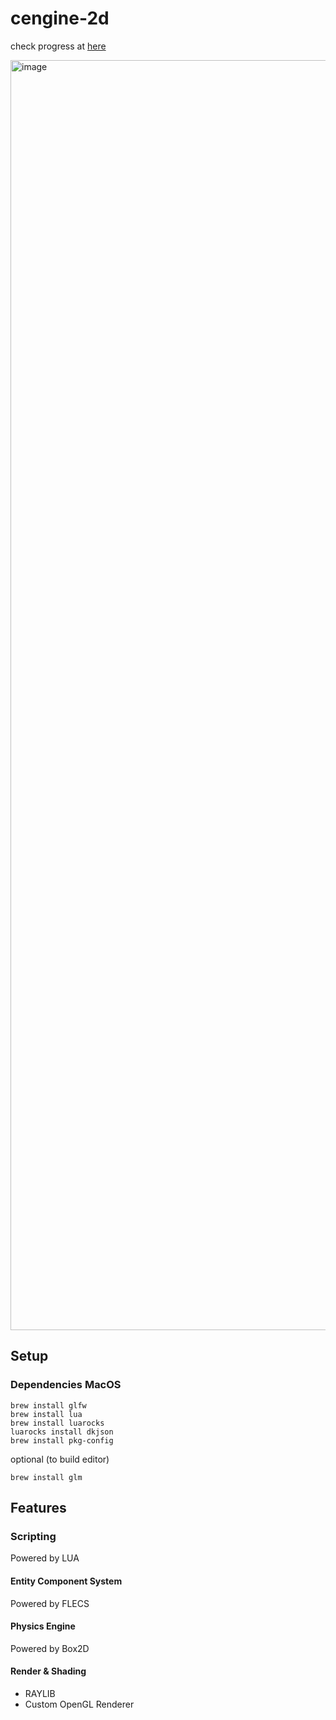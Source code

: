 # cengine-2d

check progress at [here](https://www.youtube.com/playlist?list=PL2dQtIx06FzXMnB5aWsK_OJ6UocCFF-Ga)

<img width="2032" alt="image" src="https://github.com/PhantomCloak/cengine-2d/assets/34552014/7ce5bb54-6be5-4feb-a6ff-450fdc77aaa0">

## Setup

### Dependencies MacOS

```
brew install glfw
brew install lua
brew install luarocks
luarocks install dkjson
brew install pkg-config
```
optional (to build editor)
```
brew install glm
```
## Features

### Scripting
Powered by LUA

#### Entity Component System
Powered by FLECS

#### Physics Engine
Powered by Box2D

#### Render & Shading
- RAYLIB
- Custom OpenGL Renderer
